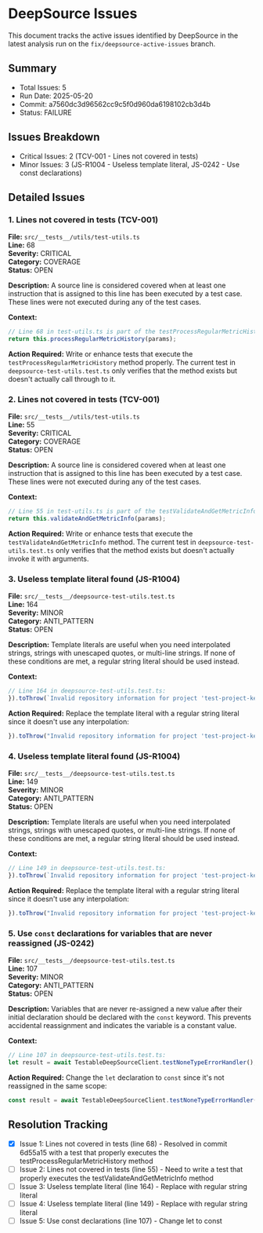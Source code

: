 # DeepSource Issues

This document tracks the active issues identified by DeepSource in the latest analysis run on the `fix/deepsource-active-issues` branch.

## Summary

- Total Issues: 5
- Run Date: 2025-05-20
- Commit: a7560dc3d96562cc9c5f0d960da6198102cb3d4b
- Status: FAILURE

## Issues Breakdown

- Critical Issues: 2 (TCV-001 - Lines not covered in tests)
- Minor Issues: 3 (JS-R1004 - Useless template literal, JS-0242 - Use const declarations)

## Detailed Issues

### 1. Lines not covered in tests (TCV-001)

**File:** `src/__tests__/utils/test-utils.ts`  
**Line:** 68  
**Severity:** CRITICAL  
**Category:** COVERAGE  
**Status:** OPEN  

**Description:** A source line is considered covered when at least one instruction that is assigned to this line has been executed by a test case. These lines were not executed during any of the test cases.

**Context:**
```typescript
// Line 68 in test-utils.ts is part of the testProcessRegularMetricHistory method:
return this.processRegularMetricHistory(params);
```

**Action Required:** Write or enhance tests that execute the `testProcessRegularMetricHistory` method properly. The current test in `deepsource-test-utils.test.ts` only verifies that the method exists but doesn't actually call through to it.

### 2. Lines not covered in tests (TCV-001)

**File:** `src/__tests__/utils/test-utils.ts`  
**Line:** 55  
**Severity:** CRITICAL  
**Category:** COVERAGE  
**Status:** OPEN  

**Description:** A source line is considered covered when at least one instruction that is assigned to this line has been executed by a test case. These lines were not executed during any of the test cases.

**Context:**
```typescript
// Line 55 in test-utils.ts is part of the testValidateAndGetMetricInfo method:
return this.validateAndGetMetricInfo(params);
```

**Action Required:** Write or enhance tests that execute the `testValidateAndGetMetricInfo` method. The current test in `deepsource-test-utils.test.ts` only verifies that the method exists but doesn't actually invoke it with arguments.

### 3. Useless template literal found (JS-R1004)

**File:** `src/__tests__/deepsource-test-utils.test.ts`  
**Line:** 164  
**Severity:** MINOR  
**Category:** ANTI_PATTERN  
**Status:** OPEN  

**Description:** Template literals are useful when you need interpolated strings, strings with unescaped quotes, or multi-line strings. If none of these conditions are met, a regular string literal should be used instead.

**Context:**
```typescript
// Line 164 in deepsource-test-utils.test.ts:
}).toThrow(`Invalid repository information for project 'test-project-key'`);
```

**Action Required:** Replace the template literal with a regular string literal since it doesn't use any interpolation:
```typescript
}).toThrow("Invalid repository information for project 'test-project-key'");
```

### 4. Useless template literal found (JS-R1004)

**File:** `src/__tests__/deepsource-test-utils.test.ts`  
**Line:** 149  
**Severity:** MINOR  
**Category:** ANTI_PATTERN  
**Status:** OPEN  

**Description:** Template literals are useful when you need interpolated strings, strings with unescaped quotes, or multi-line strings. If none of these conditions are met, a regular string literal should be used instead.

**Context:**
```typescript
// Line 149 in deepsource-test-utils.test.ts:
}).toThrow(`Invalid repository information for project 'test-project-key'`);
```

**Action Required:** Replace the template literal with a regular string literal since it doesn't use any interpolation:
```typescript
}).toThrow("Invalid repository information for project 'test-project-key'");
```

### 5. Use `const` declarations for variables that are never reassigned (JS-0242)

**File:** `src/__tests__/deepsource-test-utils.test.ts`  
**Line:** 107  
**Severity:** MINOR  
**Category:** ANTI_PATTERN  
**Status:** OPEN  

**Description:** Variables that are never re-assigned a new value after their initial declaration should be declared with the `const` keyword. This prevents accidental reassignment and indicates the variable is a constant value.

**Context:**
```typescript
// Line 107 in deepsource-test-utils.test.ts:
let result = await TestableDeepSourceClient.testNoneTypeErrorHandler();
```

**Action Required:** Change the `let` declaration to `const` since it's not reassigned in the same scope:
```typescript
const result = await TestableDeepSourceClient.testNoneTypeErrorHandler();
```

## Resolution Tracking

- [x] Issue 1: Lines not covered in tests (line 68) - Resolved in commit 6d55a15 with a test that properly executes the testProcessRegularMetricHistory method
- [ ] Issue 2: Lines not covered in tests (line 55) - Need to write a test that properly executes the testValidateAndGetMetricInfo method
- [ ] Issue 3: Useless template literal (line 164) - Replace with regular string literal
- [ ] Issue 4: Useless template literal (line 149) - Replace with regular string literal
- [ ] Issue 5: Use const declarations (line 107) - Change let to const